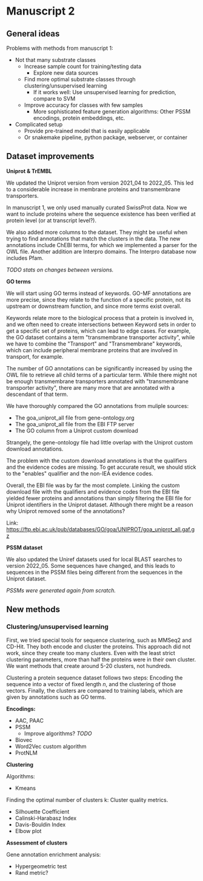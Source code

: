 # Manuscript 2

## General ideas

Problems with methods from manuscript 1:

- Not that many substrate classes
    - Increase sample count for training/testing data
        - Explore new data sources
    - Find more optimal substrate classes through clustering/unsupervised learning
        - If it works well: Use unsupervised learning for prediction, compare to SVM
    - Improve accuracy for classes with few samples
        - More sophisticated feature generation algorithms: Other PSSM encodings, protein embeddings, etc.
- Complicated setup
    - Provide pre-trained model that is easily applicable
    - Or snakemake pipeline, python package, webserver, or container

## Dataset improvements

**Uniprot & TrEMBL**

We updated the Uniprot version from version 2021_04 to 2022_05. This led to a considerable increase in membrane proteins and transmembrane transporters. 

In manuscript 1, we only used manually curated SwissProt data. Now we want to include proteins where the sequence existence has been verified at protein level (or at transcript level?).

We also added more columns to the dataset. They might be useful when trying to find annotations that match the clusters in the data. The new annotations include ChEBI terms, for which we implemented a parser for the OWL file. Another addition are Interpro domains. The Interpro database now includes Pfam.

*TODO stats on changes between versions.*

**GO terms**

We will start using GO terms instead of keywords. GO-MF annotations are more precise, since they relate to the function of a specific protein, not its upstream or downstream function, and since more terms exist overall. 

Keywords relate more to the biological process that a protein is involved in, and we often need to create intersections between Keyword sets in order to get a specific set of proteins, which can lead to edge cases. For example, the GO dataset contains a term "transmembrane transporter activity", while we have to combine the "Transport" and "Transmembrane" keywords, which can include peripheral membrane proteins that are involved in transport, for example.

The number of GO annotations can be significantly increased by using the OWL file to retrieve all child terms of a particular term. While there might not be enough transmembrane transporters annotated with "transmembrane transporter activity", there are many more that are annotated with a descendant of that term.

We have thoroughly compared the GO annotations from muliple sources:

- The goa_uniprot_all file from gene-ontology.org
- The goa_uniprot_all file from the EBI FTP server
- The GO column from a Uniprot custom download

Strangely, the gene-ontology file had little overlap with the Uniprot custom download annotations. 

The problem with the custom download annotations is that the qualifiers and the evidence codes are missing. To get accurate result, we should stick to the "enables" qualifier and the non-IEA evidence codes.  

Overall, the EBI file was by far the most complete. Linking the custom download file with the qualifiers and evidence codes from the EBI file yielded fewer proteins and annotations than simply filtering the EBI file for Uniprot identifiers in the Uniprot dataset. Although there might be a reason why Uniprot removed some of the annotations?

Link: https://ftp.ebi.ac.uk/pub/databases/GO/goa/UNIPROT/goa_uniprot_all.gaf.gz

**PSSM dataset**

We also updated the Uniref datasets used for local BLAST searches to version 2022_05. Some sequences have changed, and this leads to sequences in the PSSM files being different from the sequences in the Uniprot dataset.

*PSSMs were generated again from scratch.*


## New methods

### Clustering/unsupervised learning


First, we tried special tools for sequence clustering, such as MMSeq2 and CD-Hit. They both encode and cluster the proteins. This approach did not work, since they create too many clusters. Even with the least strict clustering parameters, more than half the proteins were in their own cluster. We want methods that create around 5-20 clusters, not hundreds.

Clustering a protein sequence dataset follows two steps: Encoding the sequence into a vector of fixed length *n*, and the clustering of those vectors. Finally, the clusters are compared to training labels, which are given by annotations such as GO terms.

**Encodings:**

- AAC, PAAC
- PSSM
    - Improve algorithms? *TODO*
- Biovec
- Word2Vec custom algorithm
- ProtNLM

**Clustering**

Algorithms:

- Kmeans

Finding the optimal number of clusters k: Cluster quality metrics.

- Silhouette Coefficient
- Calinski-Harabasz Index
- Davis-Bouldin Index
- Elbow plot

**Assessment of clusters**

Gene annotation enrichment analysis: 

- Hypergeometric test
- Rand metric?
